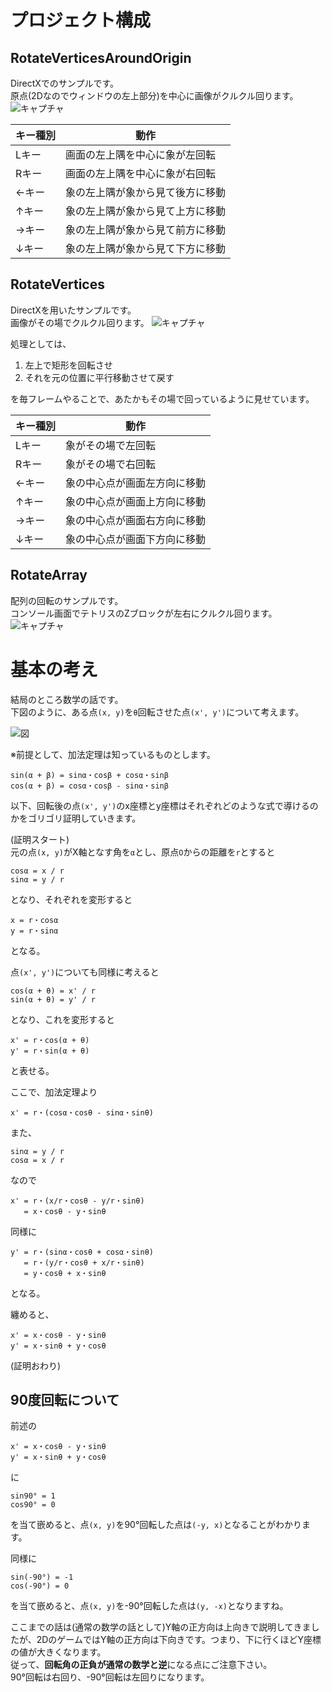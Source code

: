 # プロジェクト構成
## RotateVerticesAroundOrigin
DirectXでのサンプルです。  
原点(2Dなのでウィンドウの左上部分)を中心に画像がクルクル回ります。
![キャプチャ](https://user-images.githubusercontent.com/12269762/59962880-40cd4100-9526-11e9-9067-9138d491cc55.gif)

|キー種別|動作|
|---|---|
|Lキー|画面の左上隅を中心に象が左回転|
|Rキー|画面の左上隅を中心に象が右回転|
|←キー|象の左上隅が象から見て後方に移動|
|↑キー|象の左上隅が象から見て上方に移動|
|→キー|象の左上隅が象から見て前方に移動|
|↓キー|象の左上隅が象から見て下方に移動|

## RotateVertices
DirectXを用いたサンプルです。  
画像がその場でクルクル回ります。
![キャプチャ](https://user-images.githubusercontent.com/12269762/59962867-0e234880-9526-11e9-9683-fd5b117f0a47.gif)

処理としては、
1. 左上で矩形を回転させ
2. それを元の位置に平行移動させて戻す

を毎フレームやることで、あたかもその場で回っているように見せています。

|キー種別|動作|
|---|---|
|Lキー|象がその場で左回転|
|Rキー|象がその場で右回転|
|←キー|象の中心点が画面左方向に移動|
|↑キー|象の中心点が画面上方向に移動|
|→キー|象の中心点が画面右方向に移動|
|↓キー|象の中心点が画面下方向に移動|

## RotateArray
配列の回転のサンプルです。  
コンソール画面でテトリスのZブロックが左右にクルクル回ります。
![キャプチャ](https://user-images.githubusercontent.com/12269762/59962887-4cb90300-9526-11e9-8127-7e31e6c3f899.gif)

# 基本の考え
結局のところ数学の話です。  
下図のように、ある点`(x, y)`を`θ`回転させた点`(x', y')`について考えます。

![図](https://user-images.githubusercontent.com/12269762/59962901-825dec00-9526-11e9-90ec-b3eb8418e3c4.png)

※前提として、加法定理は知っているものとします。
```
sin(α + β) = sinα・cosβ + cosα・sinβ
cos(α + β) = cosα・cosβ - sinα・sinβ
```

以下、回転後の点`(x', y')`のx座標とy座標はそれぞれどのような式で導けるのかをゴリゴリ証明していきます。

(証明スタート)  
元の点`(x, y)`がX軸となす角を`α`とし、原点`O`からの距離を`r`とすると
```
cosα = x / r
sinα = y / r
```
となり、それぞれを変形すると
```
x = r・cosα
y = r・sinα
```
となる。

点`(x', y')`についても同様に考えると
```
cos(α + θ) = x' / r
sin(α + θ) = y' / r
```
となり、これを変形すると
```
x' = r・cos(α + θ)
y' = r・sin(α + θ)
```
と表せる。

ここで、加法定理より
```
x' = r・(cosα・cosθ - sinα・sinθ)
```
また、
```
sinα = y / r
cosα = x / r
```
なので
```
x' = r・(x/r・cosθ - y/r・sinθ)
   = x・cosθ - y・sinθ
```
同様に
```
y' = r・(sinα・cosθ + cosα・sinθ)
   = r・(y/r・cosθ + x/r・sinθ)
   = y・cosθ + x・sinθ
```
となる。

纏めると、
```
x' = x・cosθ - y・sinθ
y' = x・sinθ + y・cosθ 
```
(証明おわり)

## 90度回転について
前述の
```
x' = x・cosθ - y・sinθ
y' = x・sinθ + y・cosθ 
```
に
```
sin90° = 1
cos90° = 0
```
を当て嵌めると、点`(x, y)`を90°回転した点は`(-y, x)`となることがわかります。  

同様に
```
sin(-90°) = -1
cos(-90°) = 0
```
を当て嵌めると、点`(x, y)`を-90°回転した点は`(y, -x)`となりますね。

ここまでの話は(通常の数学の話として)Y軸の正方向は上向きで説明してきましたが、2DのゲームではY軸の正方向は下向きです。つまり、下に行くほどY座標の値が大きくなります。  
従って、**回転角の正負が通常の数学と逆**になる点にご注意下さい。  
90°回転は右回り、-90°回転は左回りになります。
